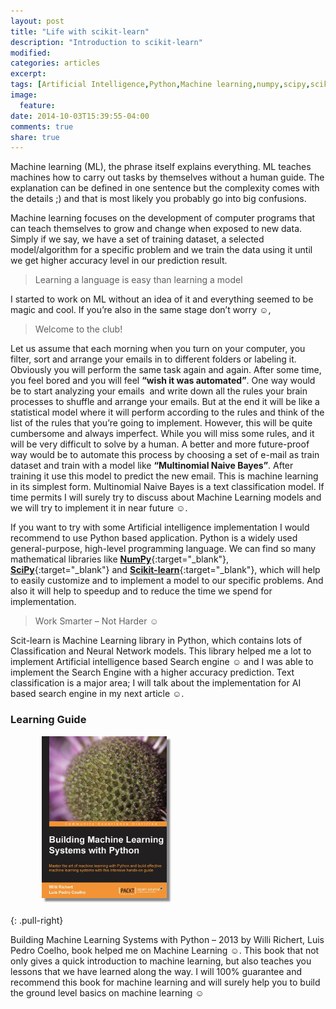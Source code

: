 ```yaml
---
layout: post
title: "Life with scikit-learn"
description: "Introduction to scikit-learn"
modified:
categories: articles
excerpt:
tags: [Artificial Intelligence,Python,Machine learning,numpy,scipy,scikit-learn]
image:
  feature:
date: 2014-10-03T15:39:55-04:00
comments: true
share: true
---
```


Machine learning (ML), the phrase itself explains everything. ML teaches machines how to carry out tasks by themselves without a human guide. The explanation can be defined in one sentence but the complexity comes with the details ;) and that is most likely you probably go into big confusions.

Machine learning focuses on the development of computer programs that can teach themselves to grow and change when exposed to new data. Simply if we say, we have a set of training dataset, a selected model/algorithm for a specific problem and we train the data using it until we get higher accuracy level in our prediction result.

>Learning a language is easy than learning a model

I started to work on ML without an idea of it and everything seemed to be magic and cool. If you’re also in the same stage don’t worry ☺,

>Welcome to the club!

Let us assume that each morning when you turn on your computer, you filter, sort and arrange your emails in to different folders or labeling it. Obviously you will perform the same task again and again. After some time, you feel bored and you will feel **“wish it was automated”**. One way would be to start analyzing your emails  and write down all the rules your brain processes to shuffle and arrange your emails. But at the end it will be like a statistical model where it will perform according to the rules and think of the list of the rules that you’re going to implement.
However, this will be quite cumbersome and always imperfect. While you will miss some rules, and it will be very difficult to solve by a human. A better and more future-proof way would be to automate this process by choosing a set of e-mail as train dataset and train with a model like **“Multinomial Naive Bayes”**. After training it use this model to predict the new email. This is machine learning in its simplest form.
Multinomial Naive Bayes is a text classification model. If time permits I will surely try to discuss about Machine Learning models and we will try to implement it in near future ☺.

If you want to try with some Artificial intelligence implementation I would recommend to use Python based application. Python is a widely used general-purpose, high-level programming language. We can find so many mathematical libraries like [**NumPy**](http://www.numpy.org/){:target="_blank"}, [**SciPy**](http://www.scipy.org/){:target="_blank"} and [**Scikit-learn**](http://scikit-learn.org/stable/){:target="_blank"}, which will help to easily customize and to implement a model to our specific problems. And also it will help to speedup and to reduce the time we spend for implementation.

>Work Smarter – Not Harder ☺

Scit-learn is Machine Learning library in Python, which contains lots of Classification and Neural Network models. This library helped me a lot to implement Artificial intelligence based Search engine ☺ and I was able to implement the Search Engine with a higher accuracy prediction. Text classification is a major area; I will talk about the implementation for AI based search engine in my next article ☺.

### Learning Guide

<figure>
  <a href="/blog/building-machine-learning-systems-with-python.png"><img src="/blog/building-machine-learning-systems-with-python.png" alt="image" style="box-shadow: 5px 5px 2.5px #888888; margin: 0 0 10px 10px; max-width:200px;"></a>
</figure>
{: .pull-right}


Building Machine Learning Systems with Python – 2013 by Willi Richert, Luis Pedro Coelho, book helped me on Machine Learning ☺. This book that not only gives a quick introduction to machine learning, but also teaches you lessons that we have learned along the way. I will 100% guarantee and recommend this book for machine learning and will surely help you to build the ground level basics on machine learning ☺
